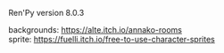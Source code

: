 Ren'Py version 8.0.3

backgrounds: https://alte.itch.io/annako-rooms <br />
sprite: https://fuelli.itch.io/free-to-use-character-sprites
